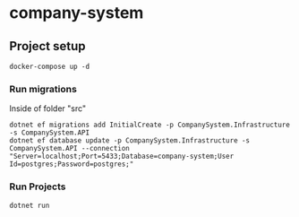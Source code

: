 # company-system

## Project setup
```
docker-compose up -d
```

### Run migrations

Inside of folder "src"
```
dotnet ef migrations add InitialCreate -p CompanySystem.Infrastructure -s CompanySystem.API
dotnet ef database update -p CompanySystem.Infrastructure -s CompanySystem.API --connection "Server=localhost;Port=5433;Database=company-system;User Id=postgres;Password=postgres;"
```

### Run Projects
```
dotnet run
```
